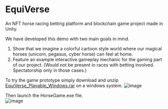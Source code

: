 # EquiVerse
An NFT horse racing betting platform and blockchain game project made in Unity.

We have developed this demo with two main goals in mind.
1. Show that we imagine a colorful cartoon style world where our magical horses (unicorn, pegasus, cyber horse) can feel at home.
2. Feature an example interactive gameplay mechanic for the gaming part of our project. (Would not be present in races with betting involved. Spectatorship only in those cases.)

To try the game prototype simply download and unzip [EquiVerse_Playable_Windows.rar](https://github.com/HegeTomi4/EquiVerse/blob/main/EquiVerse_Playable_Windows.rar) on a windows system.
![image](https://github.com/HegeTomi4/EquiVerse/assets/127432267/7dab3f27-2576-4b48-88bc-4e2479e8068c)

Then launch the HorseGame.exe file. <br />
![image](https://github.com/HegeTomi4/EquiVerse/assets/127432267/fb9c6695-9eff-4edd-9e98-3f5c7268db95)
